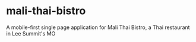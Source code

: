 # mali-thai-bistro
A mobile-first single page application for Mali Thai Bistro, a Thai restaurant in Lee Summit's MO
